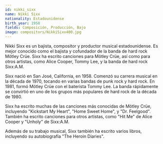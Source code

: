 ```yaml
---
id: nikki_sixx
name: Nikki Sixx
nationality: Estadounidense
birth_year: 1958
fields: Composición, Producción, Bajo
image: compositors/NikkiSixx400.jpg
---
```

Nikki Sixx es un bajista, compositor y productor musical estadounidense. Es mejor conocido como el bajista y cofundador de la banda de hard rock Mötley Crüe. Sixx ha escrito canciones para Mötley Crüe, así como para otros artistas, como Alice Cooper, Tommy Lee, y la banda de hard rock Sixx:A.M.

Sixx nació en San José, California, en 1958. Comenzó su carrera musical en la década de 1970, tocando en varias bandas de punk rock y hard rock. En 1981, formó Mötley Crüe con el baterista Tommy Lee. La banda rápidamente se convirtió en uno de los grupos más populares de hard rock de la década de 1980.

Sixx ha escrito muchas de las canciones más conocidas de Mötley Crüe, incluyendo "Kickstart My Heart", "Home Sweet Home", y "Dr. Feelgood". También ha escrito canciones para otros artistas, como "Hit Me" de Alice Cooper y "Unholy" de Sixx:A.M.

Además de su trabajo musical, Sixx también ha escrito varios libros, incluyendo su autobiografía "The Heroin Diaries".